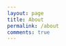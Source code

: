 ```yaml
---
layout: page
title: About
permalink: /about
comments: true
---
```


<div class="row justify-content-between">
<div class="col-md-8 pr-5">